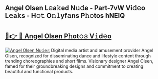 ## Angel Olsen L𝚎a𝚔ed N𝚞𝚍e - Part-7vW Vi𝚍𝚎o L𝚎a𝚔s - H𝚘𝚝 O𝚗𝚕yf𝚊ns P𝚑𝚘tos hNEIQ

# <h2><a href="http://kf8xhi.oniu.top/?m=Angel+Olsen">🔗👉 🔴 Angel Olsen P𝚑ot𝚘𝚜 V𝚒d𝚎o</a></h2>

[![Angel Olsen Nu𝚍e𝚜](https://i.imgur.com/0qMVB7G.gif)](http://kf8xhi.oniu.top/?m=Angel+Olsen)
Digital media artist and amusement provider Angel Olsen, recognized for disseminating dance and lifestyle content through trending choreographies and short films. Visionary designer Angel Olsen, famed for their groundbreaking designs and commitment to creating beautiful and functional products.  
